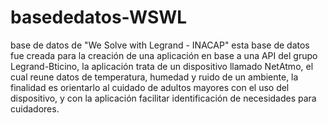# basededatos-WSWL
base de datos de "We Solve with Legrand - INACAP"
esta base de datos fue creada para la creación de una aplicación en base a una API del grupo Legrand-Bticino, la aplicación trata de un dispositivo llamado NetAtmo, el cual reune datos de temperatura, humedad y ruido de un ambiente, la finalidad es orientarlo al cuidado de adultos mayores con el uso del dispositivo, y con la aplicación facilitar identificación de necesidades para cuidadores.
